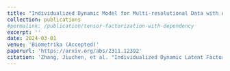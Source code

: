 ```yaml
---
title: "Individualized Dynamic Model for Multi-resolutional Data with Application to Mobile Health"
collection: publications
#permalink: /publication/tensor-factorization-with-dependency
excerpt: ''
date: 2024-03-01
venue: 'Biometrika (Accepted)'
paperurl: 'https://arxiv.org/abs/2311.12392'
citation: 'Zhang, Jiuchen, et al. "Individualized Dynamic Latent Factor Model with Application to Mobile Health Data." arXiv preprint arXiv:2311.12392 (2023).'
---
```

